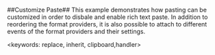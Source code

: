 ##Customize Paste##
This example demonstrates how pasting can be customized in order to disbale and enable rich text paste.
In addition to reordering the format providers, it is also possible to attach to different events of the format providers and their settings.

<keywords: replace, inherit, clipboard,handler>